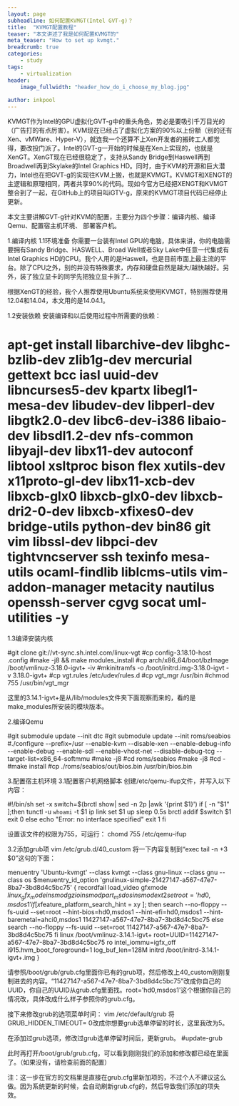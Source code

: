 ```yaml
---
layout: page
subheadline: 如何配置KVMGT(Intel GVT-g)？
title:  "KVMGT配置教程"
teaser: "本文讲述了我是如何配置KVMGT的"
meta_teaser: "How to set up kvmgt."
breadcrumb: true
categories:
    - study
tags:
    - virtualization
header:
    image_fullwidth: "header_how_do_i_choose_my_blog.jpg"
    
author: inkpool
---
```


KVMGT作为Intel的GPU虚拟化GVT-g中的重头角色，势必是要吸引千万目光的（广告打的有点厉害）。KVM现在已经占了虚拟化方案的90%以上份额（别的还有Xen、vMWare、Hyper-V），就连我一个还算不上Xen开发者的搬砖工人都觉得，要改投门派了。Intel的GVT-g一开始的时候是在Xen上实现的，也就是XenGT。XenGT现在已经很稳定了，支持从Sandy Bridge到Haswell再到Broadwell再到Skylake的Intel Graphics HD。同时，由于KVM的开源和巨大潜力，Intel也在把GVT-g的实现往KVM上搬，也就是KVMGT。KVMGT和XENGT的主逻辑和原理相同，两者共享90%的代码。现如今官方已经把XENGT和KVMGT整合到了一起，在GitHub上的项目叫iGTV-g，原来的KVMGT项目代码已经停止更新。

本文主要讲解GVT-g针对KVM的配置，主要分为四个步骤：编译内核、编译Qemu、配置宿主机环境、 部署客户机。

1.编译内核
1.1环境准备
你需要一台装有Intel GPU的电脑，具体来讲，你的电脑需要拥有Sandy Bridge、HASWELL、Broad Well或者Sky Lake中任意一代集成有Intel Graphics HD的CPU。我个人用的是Haswell，也是目前市面上最主流的平台。除了CPU之外，别的并没有特殊要求，内存和硬盘自然是越大/越快越好。另外，装了独立显卡的同学先把独立显卡拆了...

根据XenGT的经验，我个人推荐使用Ubuntu系统来使用KVMGT，特别推荐使用12.04和14.04，本文用的是14.04.1。

1.2安装依赖
安装编译和以后使用过程中所需要的依赖：

# apt-get install libarchive-dev libghc-bzlib-dev zlib1g-dev mercurial gettext bcc iasl uuid-dev libncurses5-dev kpartx libegl1-mesa-dev libudev-dev libperl-dev libgtk2.0-dev libc6-dev-i386 libaio-dev libsdl1.2-dev nfs-common libyajl-dev libx11-dev autoconf libtool xsltproc bison flex xutils-dev x11proto-gl-dev libx11-xcb-dev libxcb-glx0 libxcb-glx0-dev libxcb-dri2-0-dev libxcb-xfixes0-dev bridge-utils python-dev bin86 git vim libssl-dev libpci-dev tightvncserver ssh texinfo mesa-utils ocaml-findlib liblcms-utils vim-addon-manager metacity nautilus openssh-server cgvg socat uml-utilities -y

1.3编译安装内核

#git clone git://vt-sync.sh.intel.com/linux-vgt
#cp config-3.18.10-host .config
#make -j8 && make modules_install
#cp arch/x86_64/boot/bzImage /boot/vmlinuz-3.18.0-igvt+ -iv
#mkinitramfs -o /boot/initrd.img-3.18.0-igvt -v 3.18.0-igvt+
#cp vgt.rules /etc/udev/rules.d
#cp vgt_mgr /usr/bin
#chmod 755 /usr/bin/vgt_mgr

这里的3.14.1-igvt+是从/lib/modules文件夹下面观察而来的，看的是make_modules所安装的模块版本。

2.编译Qemu

#git submodule update --init dtc
#git submodule update --init roms/seabios
#./configure --prefix=/usr --enable-kvm --disable-xen --enable-debug-info --enable-debug --enable-sdl --enable-vhost-net --disable-debug-tcg --target-list=x86_64-softmmu
#make -j8
#cd roms/seabios
#make -j8
#cd -
#make install
#cp ./roms/seabios/out/bios.bin /usr/bin/bios.bin

3.配置宿主机环境
3.1配置客户机网络脚本
创建/etc/qemu-ifup文件，并写入以下内容：

#!/bin/sh
set -x
switch=$(brctl show| sed -n 2p |awk '{print $1}')
if [ -n "$1" ];then
  tunctl -u `whoami` -t $1
  ip link set $1 up
  sleep 0.5s
  brctl addif $switch $1
  exit 0
else
  echo "Error: no interface specified"
  exit 1
fi

设置该文件的权限为755，可运行：
chomd 755 /etc/qemu-ifup

3.2添加grub项
vim /etc/grub.d/40_custom
将一下内容复制到“exec tail -n +3 $0”这句的下面：

menuentry 'Ubuntu-kvmgt' --class kvmgt --class gnu-linux --class gnu --class os $menuentry_id_option 'gnulinux-simple-21427147-a567-47e7-8ba7-3bd8d4c5bc75' {
  recordfail
  load_video
  gfxmode $linux_gfx_mode
  insmod gzio
  insmod part_msdos
  insmod ext2
  set root='hd0,msdos1'
  if [ x$feature_platform_search_hint = xy ]; then
  search --no-floppy --fs-uuid --set=root --hint-bios=hd0,msdos1 --hint-efi=hd0,msdos1 --hint-baremetal=ahci0,msdos1 11427147-a567-47e7-8ba7-3bd8d4c5bc75
  else
  search --no-floppy --fs-uuid --set=root 11427147-a567-47e7-8ba7-3bd8d4c5bc75
  fi
  linux /boot/vmlinuz-3.14.1-igvt+ root=UUID=11427147-a567-47e7-8ba7-3bd8d4c5bc75 ro intel_iommu=igfx_off i915.hvm_boot_foreground=1 log_buf_len=128M
  initrd /boot/initrd-3.14.1-igvt+.img
}

请参照/boot/grub/grub.cfg里面你已有的grub项，然后修改上40_custom刚刚复制进去的内容。“11427147-a567-47e7-8ba7-3bd8d4c5bc75”改成你自己的UUID，你自己的UUID从grub.cfg里面找。root='hd0,msdos1'这个根据你自己的情况改，具体改成什么样子参照你的grub.cfg。

接下来修改grub的选项菜单时间：
vim /etc/default/grub
将GRUB_HIDDEN_TIMEOUT= 0改成你想要grub选单停留的时长，这里我改为5。

在添加过grub选项，修改过grub选单停留时间后，更新grub。
#update-grub

此时再打开/boot/grub/grub.cfg，可以看到刚刚我们的添加和修改都已经在里面了。（如果没有，请检查前面的配置）

注：这一步在官方的文档里是直接在grub.cfg里新加项的，不过个人不建议这么做。因为系统更新的时候，会自动刷新grub.cfg的，然后导致我们添加的项失效。
